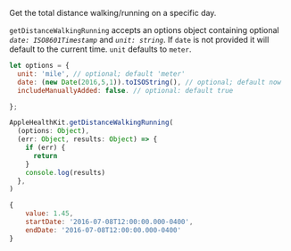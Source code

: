 Get the total distance walking/running on a specific day.

`getDistanceWalkingRunning` accepts an options object containing optional _`date: ISO8601Timestamp`_ and _`unit: string`_. If `date` is not provided it will default to the current time. `unit` defaults to `meter`.

```javascript
let options = {
  unit: 'mile', // optional; default 'meter'
  date: (new Date(2016,5,1)).toISOString(), // optional; default now
  includeManuallyAdded: false. // optional: default true

};
```

```javascript
AppleHealthKit.getDistanceWalkingRunning(
  (options: Object),
  (err: Object, results: Object) => {
    if (err) {
      return
    }
    console.log(results)
  },
)
```

```javascript
{
	value: 1.45,
	startDate: '2016-07-08T12:00:00.000-0400',
	endDate: '2016-07-08T12:00:00.000-0400'
}
```
